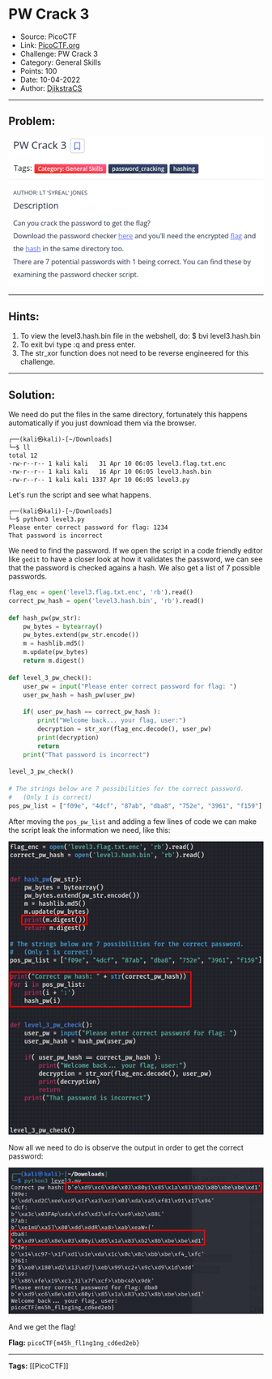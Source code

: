 # PW Crack 3
* Source: PicoCTF
* Link: [PicoCTF.org](https://picoctf.org/)
* Challenge: PW Crack 3
* Category: General Skills
* Points: 100
* Date: 10-04-2022
* Author: [DjikstraCS](https://github.com/DjikstraCS)

---
## Problem:
![](./attachments/Pasted%20image%2020220410124713.png)

---
## Hints:
1. To view the level3.hash.bin file in the webshell, do: $ bvi level3.hash.bin
2. To exit bvi type :q and press enter.
3. The str_xor function does not need to be reverse engineered for this challenge.

---
## Solution:
We need do put the files in the same directory, fortunately this happens automatically if you just download them via the browser.

```console
┌──(kali㉿kali)-[~/Downloads]
└─$ ll
total 12
-rw-r--r-- 1 kali kali   31 Apr 10 06:05 level3.flag.txt.enc
-rw-r--r-- 1 kali kali   16 Apr 10 06:05 level3.hash.bin
-rw-r--r-- 1 kali kali 1337 Apr 10 06:05 level3.py
```

Let's run the script and see what happens.

```console
┌──(kali㉿kali)-[~/Downloads]
└─$ python3 level3.py
Please enter correct password for flag: 1234
That password is incorrect
```

We need to find the password. If we open the script in a code friendly editor like `gedit` to have a closer look at how it validates the password, we can see that the password is checked agains a hash. We also get a list of 7 possible passwords.

```py
flag_enc = open('level3.flag.txt.enc', 'rb').read()
correct_pw_hash = open('level3.hash.bin', 'rb').read()

def hash_pw(pw_str):
    pw_bytes = bytearray()
    pw_bytes.extend(pw_str.encode())
    m = hashlib.md5()
    m.update(pw_bytes)
    return m.digest()

def level_3_pw_check():
    user_pw = input("Please enter correct password for flag: ")
    user_pw_hash = hash_pw(user_pw)
    
    if( user_pw_hash == correct_pw_hash ):
        print("Welcome back... your flag, user:")
        decryption = str_xor(flag_enc.decode(), user_pw)
        print(decryption)
        return
    print("That password is incorrect")

level_3_pw_check()

# The strings below are 7 possibilities for the correct password. 
#   (Only 1 is correct)
pos_pw_list = ["f09e", "4dcf", "87ab", "dba8", "752e", "3961", "f159"]
```

After moving the `pos_pw_list` and adding a few lines of code we can make the script leak the information we need, like this:

![](./attachments/Pasted%20image%2020220410123459.png)

Now all we need to do is observe the output in order to get the correct password:

![](./attachments/Pasted%20image%2020220410123929.png)

And we get the flag!

**Flag:** `picoCTF{m45h_fl1ng1ng_cd6ed2eb}`

---
**Tags:** [[PicoCTF]]
